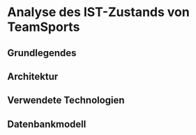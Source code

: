 # Analyse des IST-Zustands von TeamSports 

<!--
Nach dem einführenden Kapitel ist es üblich, dass ein Kapitel folgt,
das die Literatur begutachtet und in die Methodik einführt wird,
die während der gesamten Arbeit verwendet wird.
-->

## Grundlegendes 

<!--Das ist die Einleitung. Duis in neque felis. In hac habitasse platea dictumst. Cras eget rutrum elit. Pellentesque tristique venenatis pellentesque. Cras eu dignissim quam, vel sodales felis. Vestibulum efficitur justo a nibh cursus eleifend. Integer ultrices lorem at nunc efficitur lobortis.-->

## Architektur 

<!--Das ist die Literaturübersicht. Nullam quam odio, volutpat ac ornare quis, vestibulum nec nulla. Aenean nec dapibus in mL/min^-1^. Mathematical formula can be inserted using Latex:

(@ref_for_eqn1) $f(x) = ax^3 + bx^2 + cx + d$

Nunc eleifend, ex a luctus porttitor, felis ex suscipit tellus, ut sollicitudin sapien purus in libero. Nulla blandit eget urna vel tempus. Praesent fringilla dui sapien, sit amet egestas leo sollicitudin at.  

Pellentesque habitant morbi tristique senectus et netus et malesuada fames ac turpis egestas. Sed faucibus pulvinar volutpat. Ut semper fringilla erat non dapibus. Nunc vitae felis eget purus placerat finibus laoreet ut nibh.-->

## Verwendete Technologien 

## Datenbankmodell 

<!--Das ist das Fazit. Donec pulvinar molestie urna eu faucibus. In tristique ut neque vel eleifend. Morbi ut massa vitae diam gravida iaculis. Pellentesque habitant morbi tristique senectus et netus et malesuada fames ac turpis egestas.-->

<!-- Eine ungeordnete Liste -->
<!--
- erstes Element der Liste
- zweites Element der Liste
- drittes Element der Liste -->
